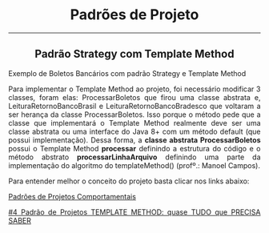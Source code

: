 # <h1 align="center"> Padrões de Projeto </h1>
<hr/>

## <h2 align="center">Padrão Strategy com Template Method </h2>

<div align="justify">
 <p> Exemplo de Boletos Bancários com padrão Strategy e Template Method </p>
 <p> Para implementar o Template Method ao projeto, foi necessário modificar 3 classes, foram elas: ProcessarBoletos que firou uma classe abstrata e, LeituraRetornoBancoBrasil e LeituraRetornoBancoBradesco que voltaram a ser herança da classe ProcessarBoletos. Isso porque o método pede que a classe que implementará o Template Method realmente deve ser uma classe abstrata ou uma interface do Java 8+ com um método default (que possui implementação). Dessa forma, a <b>classe abstrata ProcessarBoletos</b> possui o Template Method <b>processar</b> definindo a estrutura do código e o método abstrato <b>processarLinhaArquivo</b> definindo uma parte da implementação do algoritmo do templateMethod() (profº.: Manoel Campos). </p>
 
 <p>Para entender melhor o conceito do projeto basta clicar nos links abaixo:</p>
  
 [Padrões de Projetos Comportamentais](https://github.com/manoelcampos/padroes-projetos/tree/master/comportamentais/template-method)
 
 [#4 Padrão de Projetos TEMPLATE METHOD: quase TUDO que PRECISA SABER](https://www.youtube.com/watch?v=rg8_0f6bWWo&t=42s)
 
 
 <p></p>
 

</div>
 

